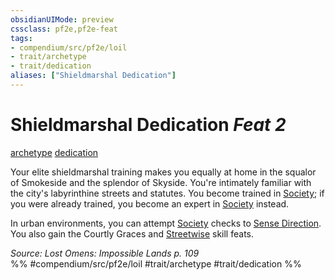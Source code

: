 ```yaml
---
obsidianUIMode: preview
cssclass: pf2e,pf2e-feat
tags:
- compendium/src/pf2e/loil
- trait/archetype
- trait/dedication
aliases: ["Shieldmarshal Dedication"]
---
```

# Shieldmarshal Dedication  *Feat 2*  
[archetype](/rules/traits/archetype.md)  [dedication](/rules/traits/dedication.md)  


Your elite shieldmarshal training makes you equally at home in the squalor of Smokeside and the splendor of Skyside. You're intimately familiar with the city's labyrinthine streets and statutes. You become trained in [Society](/compendium/skills.md#Society); if you were already trained, you become an expert in [Society](/compendium/skills.md#Society) instead.

In urban environments, you can attempt [Society](/compendium/skills.md#Society) checks to [Sense Direction](/rules/actions/sense-direction.md). You also gain the Courtly Graces and [Streetwise](/compendium/feats/streetwise.md) skill feats.

*Source: Lost Omens: Impossible Lands p. 109*  
%% #compendium/src/pf2e/loil #trait/archetype #trait/dedication %%